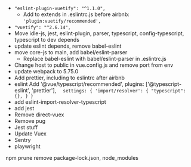 - `"eslint-plugin-vuetify": "^1.1.0",`
    - Add to extends in .eslintrc.js before airbnb: `'plugin:vuetify/recommended',`
- `"vuetify": "^2.6.14",`
- Move idle-js, jest, eslint-plugin, parser, typescript, config-typescript, typescript to dev depends
- update eslint depends, remove babel-eslint
- move core-js to main, add babel/eslint-parser
    - Replace babel-eslint with babel/eslint-parser in .eslintrc.js
- Change host to public in vue.config.js and remove port from env
- update webpack to 5.75.0
- Add prettier, including to eslintrc after airbnb
- eslint Add '@vue/typescript/recommended',
    plugins: ['@typescript-eslint', 'prettier'],
    `  settings: {
    'import/resolver': {
      "typescript": {},
      }
    }`
- add eslint-import-resolver-typescript
- add jest
- Remove direct-vuex
- Remove pug
- Jest stuff
- Update Vuex
- Sentry
- playwright


npm prune
remove package-lock.json, node_modules